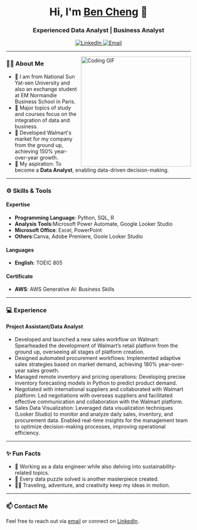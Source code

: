 <h1 align="center">Hi, I'm <a href="https://github.com/WeiJ-Cheng/Resume/">Ben Cheng</a> 👋</h1>
<h3 align="center">Experienced Data Analyst | Business  Analyst </h3>

<p align="center">
  <a href="www.linkedin.com/in/wei-7en-chen9">
    <img src="https://img.shields.io/badge/LinkedIn-weijen-30302f?style=for-the-badge&logo=linkedin" alt="LinkedIn" />
  </a>
  <a href="a26591349@gmail.com">
    <img src="https://img.shields.io/badge/Email-a26591349@gmail.com-30302f?style=for-the-badge&logo=gmail" alt="Email" />
  </a>
</p>

---

<img align="right" src="https://media.giphy.com/media/qgQUggAC3Pfv687qPC/giphy.gif" width="300" alt="Coding GIF" />

### 👨‍💻 About Me
- 💼 I am from National Sun Yat-sen University and also an exchange student at EM Normandie Business School in Paris.
- 🌟 Major topics of study and courses focus on the integration of data and business.
- 🚀 Developed Walmart's market for my company from the ground up, achieving 150% year-over-year growth.
- 🎯 My aspiration: To become a **Data Analyst**, enabling data-driven decision-making.

---

### ⚙️ Skills & Tools

#### **Expertise**
- **Programming Language**: Python, SQL, R
- **Analysis Tools**:Microsoft Power Automate, Google Looker Studio
- **Microsoft Office**: Excel, PowerPoint
- **Others**:Canva, Adobe Premiere, Goole Looker Studio

#### **Languages**
- **English**: TOEIC 805

#### **Certificate**
- **AWS**: AWS Generative AI: Business Skills
---

### 💻 Experience

#### **Project Assistant/Data Analyst**
- Developed and launched a new sales workflow on Walmart: Spearheaded the development of Walmart’s retail platform from the ground up, overseeing all stages of platform creation.
- Designed automated procurement workflows: Implemented adaptive sales strategies based on market demand, achieving 180% year-over-year sales growth.
- Managed remote inventory and pricing operations: Developing precise inventory forecasting models in Python to predict product demand.
- Negotiated with international suppliers and collaborated with Walmart platform: Led negotiations with overseas suppliers and facilitated effective communication and collaboration with the Walmart platform.
- Sales Data Visualization: Leveraged data visualization techniques (Looker Studio) to monitor and analyze daily sales, inventory, and procurement data. Enabled real-time insights for the management team to optimize decision-making processes, improving operational efficiency.

---
### ✨ Fun Facts
- 🤹 Working as a data engineer while also delving into sustainability-related topics.
- 🎯 Every data puzzle solved is another masterpiece created.
- 🚴‍♂️ Traveling, adventure, and creativity keep my ideas in motion.

---

### 📫 Contact Me
Feel free to reach out via [email](mailto:a26591349@gmail.com) or connect on [LinkedIn](www.linkedin.com/in/wei-7en-chen9).
